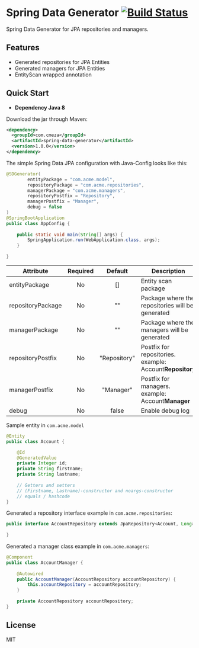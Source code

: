 # Spring Data Generator [![Build Status](https://travis-ci.org/cmeza20/spring-data-generator.svg?branch=master)](https://travis-ci.org/cmeza20/spring-data-generator)
Spring Data Generator for JPA repositories and managers.

## Features ##

* Generated repositories for JPA Entities
* Generated managers for JPA Entities
* EntityScan wrapped annotation

## Quick Start ##

* **Dependency Java 8**

Download the jar through Maven:

```xml
<dependency>
  <groupId>com.cmeza</groupId>
  <artifactId>spring-data-generator</artifactId>
  <version>1.0.0</version>
</dependency>
```

The simple Spring Data JPA configuration with Java-Config looks like this: 
```java
@SDGenerator(
        entityPackage = "com.acme.model",
        repositoryPackage = "com.acme.repositories",
        managerPackage = "com.acme.managers",
        repositoryPostfix = "Repository",
        managerPostfix = "Manager",
        debug = false
)
@SpringBootApplication
public class AppConfig {
    
    public static void main(String[] args) {
        SpringApplication.run(WebApplication.class, args);
    }
    
}
```

| Attribute | Required | Default | Description |
|----------|:-------------:|:------:|------------|
| entityPackage |  No | [] | Entity scan package |
| repositoryPackage | No | "" | Package where the repositories will be generated |
| managerPackage | No | "" | Package where the managers will be generated | 
| repositoryPostfix | No | "Repository" | Postfix for repositories. example: Account**Repository** |
| managerPostfix | No | "Manager" | Postfix for managers. example: Account**Manager** |
| debug | No | false | Enable debug log |


Sample entity in `com.acme.model`

```java
@Entity
public class Account {

    @Id
    @GeneratedValue
    private Integer id;
    private String firstname;
    private String lastname;
       
    // Getters and setters
    // (Firstname, Lastname)-constructor and noargs-constructor
    // equals / hashcode
}
```

Generated a repository interface example in `com.acme.repositories`:

```java
public interface AccountRepository extends JpaRepository<Account, Long> {
    
}
```

Generated a manager class example in `com.acme.managers`:

```java
@Component
public class AccountManager {
    
    @Autowired
    public AccountManager(AccountRepository accountRepository) {
        this.accountRepository = accountRepository;
    }
   
    private AccountRepository accountRepository;
}
```


License
----

MIT